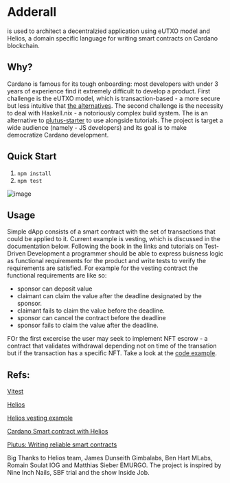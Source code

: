 # Adderall 

is used to architect a decentralzied application using eUTXO model and Helios, a domain specific language for writing smart contracts on Cardano blockchain.

## Why?
Cardano is famous for its tough onboarding: most developers with under 3 years of experience find it extremely difficult to develop a product. First challenge is the eUTXO model, which is transaction-based - a more secure but less intuitive that [the alternatives]([url](https://jcliff.medium.com/intro-to-blockchain-utxo-vs-account-based-89b9a01cd4f5)). The second challenge is the necessity to deal with Haskell.nix - a notoriously complex build system. 
The is an alternative to [plutus-starter](https://github.com/input-output-hk/plutus-starter) to use alongside tutorials. 
The project is target a wide audience (namely - JS developers) and its goal is to make democratize Cardano development.

## Quick Start
1. `npm install`
2. `npm test`

![image](https://github.com/aleeusgr/potential-robot/assets/36756030/fc378aff-6a9a-45c7-82ad-6b2050eda582)


## Usage
Simple dApp consists of a smart contract with the set of transactions that could be applied to it. Current example is vesting, which is discussed in the documentation below. Following the book in the links and tutorials on Test-Driven Development a programmer should be able to express buisness logic as functional requirements for the product and write tests to verify the requirements are satisfied.
For example for the vesting contract the functional requirements are like so:
- sponsor can deposit value
- claimant can claim the value after the deadline designated by the sponsor.
- claimant fails to claim the value before the deadline.
- sponsor can cancel the contract before the deadline
- sponsor fails to claim the value after the deadline.

FOr the first excercise the user may seek to implement NFT escrow - a contract that validates withdrawal depending not on time of the transation but if the transaction has a specific NFT. Take a look at the [code example](https://github.com/aleeusgr/sniffle).


## Refs:
[Vitest](https://vitest.dev/)

[Helios](https://github.com/Hyperion-BT/helios)

[Helios vesting example](https://github.com/lley154/helios-examples/tree/main/vesting)

[Cardano Smart contract with Helios](https://github.com/lley154/helios-examples/blob/main/docs/Cardano%20Smart%20Contracts%20with%20Helios.pdf)

[Plutus: Writing reliable smart contracts](https://leanpub.com/plutus-smart-contracts) 

Big Thanks to Helios team, James Dunseith Gimbalabs, Ben Hart MLabs, Romain Soulat IOG and Matthias Sieber EMURGO.
The project is inspired by Nine Inch Nails, SBF trial and the show Inside Job.
